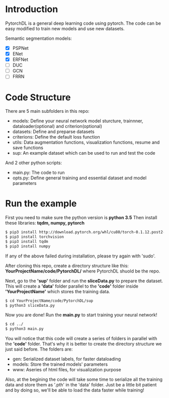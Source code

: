 # Introduction

PytorchDL is a general deep learning code using pytorch. The code can be easy modified to train new models and use new datasets. 

Semantic segmentation models:
+ [x] PSPNet
+ [x] ENet
+ [x] ERFNet
+ [ ] DUC
+ [ ] GCN
+ [ ] FRRN
# Code Structure

There are 5 main subfolders in this repo: 
  - models: Define your neural network model sturcture, trainnner, dataloader(optional) and criterion(optional)
  - datasets: Define and preparse datasets
  - criterions: Define the default loss function
  - utils: Data augmentation functions, visualization functions, resume and save functions
  - sup: An example dataset which can be used to run and test the code

And 2 other python scripts:
  - main.py: The code to run
  - opts.py: Define general training and essential dataset and model parameters

# Run the example
First you need to make sure the python version is **python 3.5**
Then install these libraries: **tqdm, numpy, pytorch**
```sh
$ pip3 install http://download.pytorch.org/whl/cu80/torch-0.1.12.post2-cp35-cp35m-linux_x86_64.whl 
$ pip3 install torchvision
$ pip3 install tqdm
$ pip3 install numpy
```

If any of the above failed during installation, please try again with 'sudo'.

After cloning this repo, create a directory structure like this: **YourProjectName/code/PytorchDL/** where PytorchDL shuold be the repo.

Next, go to the **'sup'** folder and run the **sliceData.py** to prepare the dataset. This will create a **'data'** folder parallel to the **'code'** folder inside **'YourProjectName'** which stores the training data.
```sh
$ cd YourProjectName/code/PytorchDL/sup
$ python3 sliceData.py
```

Now you are done! Run the **main.py** to start training your neural network!
```sh
$ cd ../
$ python3 main.py
```

You will notice that this code will create a series of folders in parallel with the **'code'** folder. That's why it is better to create the directory structure we just said before. The folders are:
  - gen: Serialized dataset labels, for faster dataloading
  - models: Store the trained models' parameters
  - www: Aseries of html files, for visualization purpose
 
Also, at the begining the code will take some time to serialize all the training data and store them as '.pth' in the 'data' folder. Just be a little bit patient and by doing so, we'll be able to load the data faster while training!